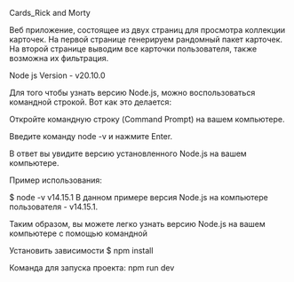 Cards_Rick and Morty

Веб приложение, состоящее из двух страниц для просмотра коллекции карточек.
На первой странице генерируем рандомный пакет карточек.
На второй странице выводим все карточки пользователя, также возможна их фильтрация.

Node js Version - v20.10.0

Для того чтобы узнать версию Node.js, можно воспользоваться командной строкой. Вот как это делается:

Откройте командную строку (Command Prompt) на вашем компьютере.

Введите команду node -v и нажмите Enter.

В ответ вы увидите версию установленного Node.js на вашем компьютере.

Пример использования:

$ node -v
v14.15.1
В данном примере версия Node.js на компьютере пользователя - v14.15.1.

Таким образом, вы можете легко узнать версию Node.js на вашем компьютере с помощью командной

Установить зависимости
$ npm install

Команда для запуска проекта: npm run dev